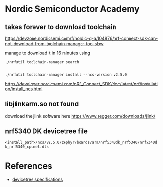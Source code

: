 # Nordic Semiconductor Academy

## takes forever to download toolchain

https://devzone.nordicsemi.com/f/nordic-q-a/104876/nrf-connect-sdk-can-not-download-from-toolchain-manager-too-slow

manage to download it in 16 minutes using

```shell
./nrfutil toolchain-manager search


./nrfutil toolchain-manager install --ncs-version v2.5.0
```

https://developer.nordicsemi.com/nRF_Connect_SDK/doc/latest/nrf/installation/install_ncs.html

## libjlinkarm.so not found

download the jlink software here https://www.segger.com/downloads/jlink/

## nrf5340 DK devicetree file

`<install_path>/ncs/v2.5.0/zephyr/boards/arm/nrf5340dk_nrf5340/nrf5340dk_nrf5340_cpunet.dts`

# References

- [devicetree specifications](https://www.devicetree.org/specifications/)
